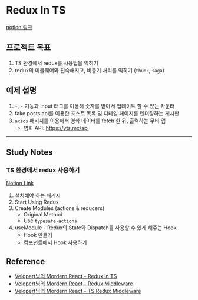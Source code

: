 # Redux In TS
[notion 링크](https://www.notion.so/Redux-02ede9d86c4d42d98a189e7ea450f8f8)


## 프로젝트 목표
1. TS 환경에서 redux를 사용법을 익히기
2. redux의 미들웨어와 친숙해지고, 비동기 처리를 익히기 (`thunk`, `saga`)

## 예제 설명
1. `+`, `-` 기능과 input 태그를 이용해 숫자를 받아서 업데이트 할 수 있는 카운터
2. fake posts api를 이용한 포스트 목록 및 디테일 페이지를 렌더링하는 게시판
3. `axios` 패키지를 이용해서 영화 데이터를 fetch 한 뒤, 출력하는 무비 앱 
    * 영화 API: https://yts.mx/api

---

## Study Notes

### TS 환경에서 redux 사용하기
[Notion Link](https://www.notion.so/Redux-in-Typescript-5926c115a2454b18aaf446fe6ba75dc0)
1. 설치해야 하는 패키지
2. Start Using Redux
3. Create Modules (actions & reducers)
    - Original Method
    - Use `typesafe-actions`
4. useModule - Redux의 State와 Dispatch를 사용할 수 있게 해주는 Hook
    - Hook 만들기
    - 컴포넌트에서 Hook 사용하기

## Reference
- [Velopert님의 Mordern React - Redux in TS](https://react.vlpt.us/using-typescript/)
- [Velopert님의 Mordern React - Redux Middleware](https://react.vlpt.us/redux-middleware/)
- [Velopert님의 Mordern React - TS Redux Middleware](https://react.vlpt.us/using-typescript/06-ts-redux-middleware.html)